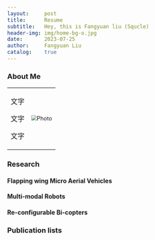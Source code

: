 ```yaml
---
layout:     post
title:      Resume
subtitle:   Hey, this is Fangyuan liu (Squcle)
header-img: img/home-bg-o.jpg
date:       2023-07-25
author:     Fangyuan Liu
catalog:    true
---
```


### About Me
<div align="center">
<table rules="none">
<tr>
<td>
<p>文字</p>
<p>文字</p>
<p>文字</p>
</td>
<td>
<img src="https://github.com/fangyuanleo/fangyuanleo.github.io/blob/master/img/图像2022-7-5%2009.13.jpeg" style="zoom:80%"  alt="Photo"/>
</td>
</tr>
</table>    
</div>


### Research
#### Flapping wing Micro Aerial Vehicles

#### Multi-modal Robots

#### Re-configurable Bi-copters

### Publication lists

